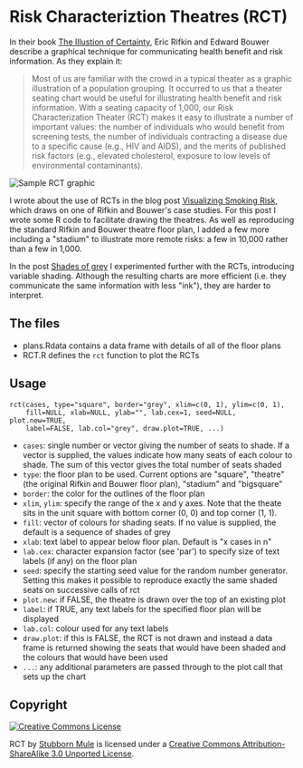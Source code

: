 Risk Characteriztion Theatres (RCT)
===================================

In their book [The Illustion of Certainty][1], Eric Rifkin and Edward Bouwer
describe a graphical technique for communicating health benefit and risk information.
As they explain it:

> Most of us are familiar with the crowd in a typical theater as a
> graphic illustration of a population grouping.  It occurred to us
> that a theater seating chart would be useful for illustrating health
> benefit and risk information.  With a seating capacity of 1,000,
> our Risk Characterization Theater (RCT) makes it easy to illustrate
> a number of important values:  the number of individuals who would
> benefit from screening tests, the number of individuals contracting
> a disease due to a specific cause (e.g., HIV and AIDS), and the merits
> of published risk factors (e.g., elevated cholesterol, exposure to
> low levels of environmental contaminants).

![Sample RCT graphic][4]

I wrote about the use of RCTs in the blog post [Visualizing Smoking Risk][2],
which draws on one of Rifkin and Bouwer's case studies. For this post I wrote
some R code to facilitate drawing the theatres. As well as reproducing the standard
Rifkin and Bouwer theatre floor plan, I added a few more including a "stadium"
to illustrate more remote risks: a few in 10,000 rather than a few in 1,000.

In the post [Shades of grey][3] I experimented further with the RCTs, introducing
variable shading. Although the resulting charts are more efficient (i.e. they
communicate the same information with less "ink"), they are harder to interpret.



The files
---------

* plans.Rdata
  contains a data frame with details of all of the floor plans
* RCT.R
  defines the `rct` function to plot the RCTs
  
Usage
-----

	rct(cases, type="square", border="grey", xlim=c(0, 1), ylim=c(0, 1),
		fill=NULL, xlab=NULL, ylab="", lab.cex=1, seed=NULL, plot.new=TRUE,
		label=FALSE, lab.col="grey", draw.plot=TRUE, ...)
	
* `cases`: single number or vector giving the number of seats to shade. If a vector is
  supplied, the values indicate how many seats of each colour to shade. The sum of this
  vector gives the total number of seats shaded
* `type`: the floor plan to be used. Current options are "square", "theatre" (the original
  Rifkin and Bouwer floor plan), "stadium" and "bigsquare"
* `border`: the color for the outlines of the floor plan
* `xlim`, `ylim`: specify the range of the x and y axes. Note that the theate sits in the
  unit square with bottom corner (0, 0) and top corner (1, 1).
* `fill`: vector of colours for shading seats. If no value is supplied, the default is
  a sequence of shades of grey
* `xlab`: text label to appear below floor plan. Default is "x cases in n"
* `lab.cex`: character expansion factor (see 'par') to specify size of text labels (if any)
  on the floor plan
* `seed`: specify the starting seed value for the random number generator. Setting this
  makes it possible to reproduce exactly the same shaded seats on successive calls of rct
* `plot.new`: if FALSE, the theatre is drawn over the top of an existing plot
* `label`: if TRUE, any text labels for the specified floor plan will be displayed
* `lab.col`: colour used for any text labels
* `draw.plot`: if this is FALSE, the RCT is not drawn and instead a data frame is returned
  showing the seats that would have been shaded and the colours that would have been used
* `...`: any additional parameters are passed through to the plot call that sets up the chart


Copyright
---------
<a rel="license" href="http://creativecommons.org/licenses/by-sa/3.0/">
<img alt="Creative Commons License" style="border-width:0"
src="http://i.creativecommons.org/l/by-sa/3.0/88x31.png" /></a><p />
<span xmlns:dct="http://purl.org/dc/terms/"
href="http://purl.org/dc/dcmitype/Text" property="dct:title" rel="dct:type">RCT</span> by 
<a xmlns:cc="http://creativecommons.org/ns#" href="http://www.stubbornmule.net"
property="cc:attributionName" rel="cc:attributionURL">Stubborn Mule</a>
is licensed under a  <a rel="license" href="http://creativecommons.org/licenses/by-sa/3.0/">Creative
Commons Attribution-ShareAlike 3.0 Unported License</a>.

[1]: http://theillusionofcertainty.com/index.html "The Illustion of Certainty"
[2]: http://www.stubbornmule.net/2010/10/visualizing-smoking-risk/ "Visualizing Smoking Risk"
[3]: http://www.stubbornmule.net/2010/10/shades-of-grey/ "Shades of grey"
[4]: http://github.com/seancarmody/stubborn-mule/raw/master/RCT/sample2.png "Sample RCT graphic"